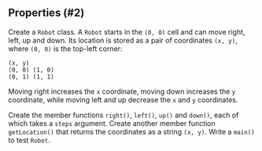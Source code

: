 ## Properties (#2)

Create a `Robot` class. A `Robot` starts in the `(0, 0)` cell and can move
right, left, up and down. Its location is stored as a pair of coordinates
`(x, y)`, where `(0, 0)` is the top-left corner:

```
(x, y)
(0, 0) (1, 0)
(0, 1) (1, 1)
```

Moving right increases the `x` coordinate, moving down increases the `y`
coordinate, while moving left and up decrease the `x` and `y` coordinates.

Create the member functions `right()`, `left()`, `up()` and `down()`, each of
which takes a `steps` argument. Create another member function `getLocation()`
that returns the coordinates as a string `(x, y)`. Write a `main()` to test
`Robot`.